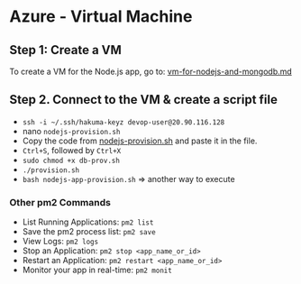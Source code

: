 # Azure - Virtual Machine

## Step 1: Create a VM

To create a VM for the Node.js app, go to: [vm-for-nodejs-and-mongodb.md](vm-for-nodejs-and-mongodb.md)

## Step 2. Connect to the VM & create a script file
- `ssh -i ~/.ssh/hakuma-keyz devop-user@20.90.116.128`
- nano `nodejs-provision.sh`
- Copy the code from [nodejs-provision.sh](nodejs-provision.sh) and paste it in the file.
- `Ctrl+S`, followed by `Ctrl+X`
- `sudo chmod +x db-prov.sh`
- `./provision.sh`
- `bash nodejs-app-provision.sh` => another way to execute

### Other pm2 Commands
- List Running Applications: `pm2 list`
- Save the pm2 process list: `pm2 save`
- View Logs: `pm2 logs`
- Stop an Application: `pm2 stop <app_name_or_id>`
- Restart an Application: `pm2 restart <app_name_or_id>`
- Monitor your app in real-time: `pm2 monit`
